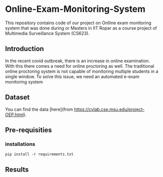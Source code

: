 # Online-Exam-Monitoring-System
This repository contains code of our project on Onlline exam monitoring system that was done during or Masters in IIT Ropar as a course project of Multimedia Surveillance System (CS623). 

## Introduction
In the recent covid outbreak, there is an increase in online examination. With this there comes a need for online proctoring as well. The traditional online proctoring system is not capable of monitoring multiple students in a single window. To solve this issue, we need an automated e-exam monitoring system

## Dataset
You can find the data [here](from https://cvlab.cse.msu.edu/project-OEP.html).

## Pre-requisities
### installations
```
pip install -r requirements.txt
```

## Results


